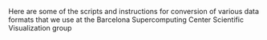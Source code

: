 Here are some of the scripts and instructions for conversion of various data formats that we use at the Barcelona Supercomputing Center Scientific Visualization group
